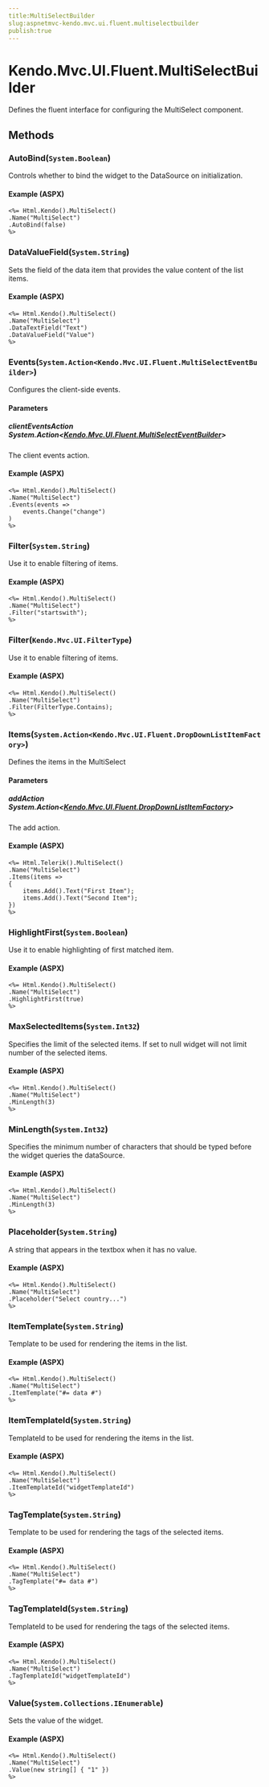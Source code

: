 ```yaml
---
title:MultiSelectBuilder
slug:aspnetmvc-kendo.mvc.ui.fluent.multiselectbuilder
publish:true
---
```


# Kendo.Mvc.UI.Fluent.MultiSelectBuilder
Defines the fluent interface for configuring the MultiSelect component.



## Methods

### AutoBind(`System.Boolean`)
Controls whether to bind the widget to the DataSource on initialization.




#### Example (ASPX)
    <%= Html.Kendo().MultiSelect()
    .Name("MultiSelect")
    .AutoBind(false)
    %>


### DataValueField(`System.String`)
Sets the field of the data item that provides the value content of the list items.




#### Example (ASPX)
    <%= Html.Kendo().MultiSelect()
    .Name("MultiSelect")
    .DataTextField("Text")
    .DataValueField("Value")
    %>


### Events(`System.Action<Kendo.Mvc.UI.Fluent.MultiSelectEventBuilder>`)
Configures the client-side events.


#### Parameters

##### clientEventsAction System.Action<[Kendo.Mvc.UI.Fluent.MultiSelectEventBuilder](/kendo-ui/api/wrappers/aspnet-mvc/Kendo.Mvc.UI.Fluent/MultiSelectEventBuilder)>
The client events action.




#### Example (ASPX)
    <%= Html.Kendo().MultiSelect()
    .Name("MultiSelect")
    .Events(events =>
        events.Change("change")
    )
    %>


### Filter(`System.String`)
Use it to enable filtering of items.




#### Example (ASPX)
    <%= Html.Kendo().MultiSelect()
    .Name("MultiSelect")
    .Filter("startswith");
    %>


### Filter(`Kendo.Mvc.UI.FilterType`)
Use it to enable filtering of items.




#### Example (ASPX)
    <%= Html.Kendo().MultiSelect()
    .Name("MultiSelect")
    .Filter(FilterType.Contains);
    %>


### Items(`System.Action<Kendo.Mvc.UI.Fluent.DropDownListItemFactory>`)
Defines the items in the MultiSelect


#### Parameters

##### addAction System.Action<[Kendo.Mvc.UI.Fluent.DropDownListItemFactory](/kendo-ui/api/wrappers/aspnet-mvc/Kendo.Mvc.UI.Fluent/DropDownListItemFactory)>
The add action.




#### Example (ASPX)
    <%= Html.Telerik().MultiSelect()
    .Name("MultiSelect")
    .Items(items =>
    {
        items.Add().Text("First Item");
        items.Add().Text("Second Item");
    })
    %>


### HighlightFirst(`System.Boolean`)
Use it to enable highlighting of first matched item.




#### Example (ASPX)
    <%= Html.Kendo().MultiSelect()
    .Name("MultiSelect")
    .HighlightFirst(true)
    %>


### MaxSelectedItems(`System.Int32`)
Specifies the limit of the selected items. If set to null widget will not limit number of the selected items.




#### Example (ASPX)
    <%= Html.Kendo().MultiSelect()
    .Name("MultiSelect")
    .MinLength(3)
    %>


### MinLength(`System.Int32`)
Specifies the minimum number of characters that should be typed before the widget queries the dataSource.




#### Example (ASPX)
    <%= Html.Kendo().MultiSelect()
    .Name("MultiSelect")
    .MinLength(3)
    %>


### Placeholder(`System.String`)
A string that appears in the textbox when it has no value.




#### Example (ASPX)
    <%= Html.Kendo().MultiSelect()
    .Name("MultiSelect")
    .Placeholder("Select country...")
    %>


### ItemTemplate(`System.String`)
Template to be used for rendering the items in the list.




#### Example (ASPX)
    <%= Html.Kendo().MultiSelect()
    .Name("MultiSelect")
    .ItemTemplate("#= data #")
    %>


### ItemTemplateId(`System.String`)
TemplateId to be used for rendering the items in the list.




#### Example (ASPX)
    <%= Html.Kendo().MultiSelect()
    .Name("MultiSelect")
    .ItemTemplateId("widgetTemplateId")
    %>


### TagTemplate(`System.String`)
Template to be used for rendering the tags of the selected items.




#### Example (ASPX)
    <%= Html.Kendo().MultiSelect()
    .Name("MultiSelect")
    .TagTemplate("#= data #")
    %>


### TagTemplateId(`System.String`)
TemplateId to be used for rendering the tags of the selected items.




#### Example (ASPX)
    <%= Html.Kendo().MultiSelect()
    .Name("MultiSelect")
    .TagTemplateId("widgetTemplateId")
    %>


### Value(`System.Collections.IEnumerable`)
Sets the value of the widget.




#### Example (ASPX)
    <%= Html.Kendo().MultiSelect()
    .Name("MultiSelect")
    .Value(new string[] { "1" })
    %>



